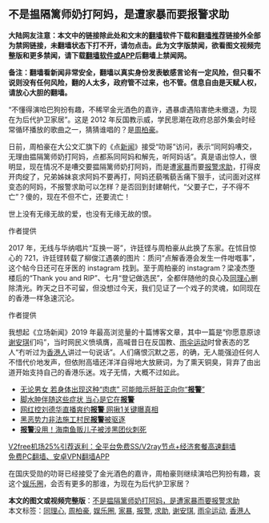  <h2>不是揾隔篱师奶打阿妈，是遭家暴而要报警求助</h2> <p class="notice"><b>大陆网友注意：本文中的链接除此处和文末的<a href="https://github.com/bannedbook/fanqiang" >翻墙</a>软件下载和<a href="https://github.com/killgcd/justmysocks/blob/master/README.md">翻墙推荐</a>链接外全部为禁网链接，未翻墙状态下打不开，请勿点击。此为文字版禁闻，欲看图文视频完整版和更多禁闻，请下载<a href="https://github.com/bannedbook/fanqiang">翻墙软件或APP</a>后翻墙上禁闻网。</p><p>备注：翻墙看新闻非常安全，翻墙以真实身份发表敏感言论有一定风险，但只看不说则没有任何风险，翻的人太多，政府管不过来，也不管。信息自由是天赋人权，请放心大胆的翻墙。</b></p>  <div class="entry">  <p>“不懂得演哈巴狗扮有趣，不稀罕金光酒色的嘉许，遇暴虐遇陷害绝未撤退，为现在为后代护卫家居”。这是 2012 年反国教示威，学民思潮在政府总部外集会时经常循环播放的歌曲之一，猜猜谁唱的？是<a href="https://www.bannedbook.org/bnews/tag/%E5%91%A8%E6%9F%8F%E8%B1%AA/" class="st_tag internal_tag" rel="tag" title="标签 周柏豪 下的日志">周柏豪</a>。</p> <p>日前，周柏豪在大公文汇旗下的《点<span class='wp_keywordlink_affiliate'><a href="https://www.bannedbook.org/" title="新闻">新闻</a></span>》接受“叻哥”访问，表示“同阿妈嘈交，无理由揾隔篱师奶打阿妈，点都系同阿妈和解先，听阿妈话”。真是语出惊人，很明显，现在情况不是嘈交要揾隔篱师奶打阿妈，而是遭<a href="https://www.bannedbook.org/bnews/tag/%E5%AE%B6%E6%9A%B4/" class="st_tag internal_tag" rel="tag" title="标签 家暴 下的日志">家暴</a>而要<a href="https://www.bannedbook.org/bnews/tag/%e6%8a%a5%e8%ad%a6/" class="st_tag internal_tag" rel="tag" title="标签 报警 下的日志">报警</a><a href="https://www.bannedbook.org/bnews/tag/%E6%B1%82%E5%8A%A9/" class="st_tag internal_tag" rel="tag" title="标签 求助 下的日志">求助</a>，打得皮开肉绽了，兄弟姊妹哀求阿妈不要再打，阿妈还藐嘴藐舌痛下狠手，试问面对这样变态的阿妈，不报警求助可以怎样？是否回到封建朝代，“父要子亡，子不得不亡”？傻的，现在不但不亡，还要流亡！</p>  <p>世上没有无缘无故的爱，也没有无缘无故的恨。</p> <p>作者提供</p>  <p>2017 年，无线与华纳唱片“互换一哥”，许廷铿与周柏豪从此换了东家。在怵目惊心的 721，许廷铿转载了柳俊江遇袭的图片：质问“点解香港会发生一件咁嘅事”，这个帖今日还可在牙医的 instagram 找到。至于周柏豪的 instagram？梁凌杰堕楼后的“Thank you and RIP”、七月“登记做选民”，全都伴随他的良心及<a href="https://www.bannedbook.org/bnews/tag/%E5%90%8C%E7%90%86%E5%BF%83/" class="st_tag internal_tag" rel="tag" title="标签 同理心 下的日志">同理心</a>删除清光。昨天之日不可留，但没想过今天，我们见证了一个戏子的灵魂，如同现在的香港一样急速沉沦。</p> <p>作者提供</p>  <p>我想起《立场新闻》2019 年最高浏览量的十篇博客文章，其中一篇是“你愿意原谅<a href="https://www.bannedbook.org/bnews/tag/%E8%B0%A2%E5%AE%89%E7%90%AA/" class="st_tag internal_tag" rel="tag" title="标签 谢安琪 下的日志">谢安琪</a>们吗”，当时网民义愤填膺，高喊昔日在反国教、<a href="https://www.bannedbook.org/bnews/tag/%e9%9b%a8%e4%bc%9e%e8%bf%90%e5%8a%a8/" class="st_tag internal_tag" rel="tag" title="标签 雨伞运动 下的日志">雨伞运动</a>时曾表态的艺人“冇听过为<a href="https://www.bannedbook.org/bnews/tag/%E9%A6%99%E6%B8%AF%E4%BA%BA/" class="st_tag internal_tag" rel="tag" title="标签 香港人 下的日志">香港人</a>讲过一句说话”。人们痛恨沉默之恶，的确，无人能强迫任何人不惜代价地发声，但依附高墙还洋洋自得地大放厥词，为了熏天铜臭，背弃了由出道开始支持自己的香港乐迷。戏子无情，大概不过如此。</p> <ul class='op-related-articles' title='相关阅读'> <li><a href='https://www.bannedbook.org/bnews/health/20201217/1449709.html' target='_blank'>无论男女 若身体出现这种“肉痣” 可能暗示肝脏正向你“<b>报警</b>”</a></li> <li><a href='https://www.bannedbook.org/bnews/health/20201214/1447397.html' target='_blank'>脚水肿伴随这些症状 当心是它在<b>报警</b></a></li> <li><a href='https://www.bannedbook.org/bnews/yule/20201213/1446878.html' target='_blank'>网红控刘德华直播爽约<b>报警</b> 网揪1关键曝真相</a></li> <li><a href='https://www.bannedbook.org/bnews/renquan/20201212/1446441.html' target='_blank'>黑恶势力非法施工村民<b>报警</b>被驱逐</a></li> <li><a href='https://www.bannedbook.org/bnews/baitai/20201208/1444098.html' target='_blank'><b>报警</b>没用！海南鱼贩儿子被涉黑团伙刺死</a></li> </ul> <p class="texttj"> <a href="https://github.com/bannedbook/fanqiang/wiki/V2ray%E6%9C%BA%E5%9C%BA" target="_blank">V2free机场25%引荐返利：全平台免费SS/V2ray节点+经济套餐高速翻墙</a><br/> <a href="https://github.com/bannedbook/fanqiang/wiki/%E7%A6%81%E9%97%BB%E7%BD%91%E5%AE%89%E5%8D%93%E7%BF%BB%E5%A2%99%E6%96%B0%E9%97%BBAPP" target="_blank">免费PC翻墙、安卓VPN翻墙APP</a></p><p>在国庆受勋的叻哥已经接受了金光酒色的嘉许，周柏豪则继续演哈巴狗扮有趣，哀这个<a href="https://www.bannedbook.org/bnews/tag/%e5%a8%b1%e4%b9%90%e5%9c%88/" class="st_tag internal_tag" rel="tag" title="标签 娱乐圈 下的日志">娱乐圈</a>，会否有更多的那谁，为现在为后代护卫家居？</p><a name='sharetosocial'></a>       <div><b>本文的图文或视频完整版</b>：<a href='https://www.bannedbook.org/bnews/comments/20201224/1454316.html'>不是揾隔篱师奶打阿妈，是遭家暴而要报警求助</a></div>  </div><!--END ENTRY--> <div class="postfooter"> <div>本文标签：<a href="https://www.bannedbook.org/bnews/tag/%E5%90%8C%E7%90%86%E5%BF%83/" rel="tag">同理心</a>, <a href="https://www.bannedbook.org/bnews/tag/%E5%91%A8%E6%9F%8F%E8%B1%AA/" rel="tag">周柏豪</a>, <a href="https://www.bannedbook.org/bnews/tag/%e5%a8%b1%e4%b9%90%e5%9c%88/" rel="tag">娱乐圈</a>, <a href="https://www.bannedbook.org/bnews/tag/%E5%AE%B6%E6%9A%B4/" rel="tag">家暴</a>, <a href="https://www.bannedbook.org/bnews/tag/%e6%8a%a5%e8%ad%a6/" rel="tag">报警</a>, <a href="https://www.bannedbook.org/bnews/tag/%E6%B1%82%E5%8A%A9/" rel="tag">求助</a>, <a href="https://www.bannedbook.org/bnews/tag/%E8%B0%A2%E5%AE%89%E7%90%AA/" rel="tag">谢安琪</a>, <a href="https://www.bannedbook.org/bnews/tag/%e9%9b%a8%e4%bc%9e%e8%bf%90%e5%8a%a8/" rel="tag">雨伞运动</a>, <a href="https://www.bannedbook.org/bnews/tag/%E9%A6%99%E6%B8%AF%E4%BA%BA/" rel="tag">香港人</a></div>  </div><!--END POSTFOOTER--> 